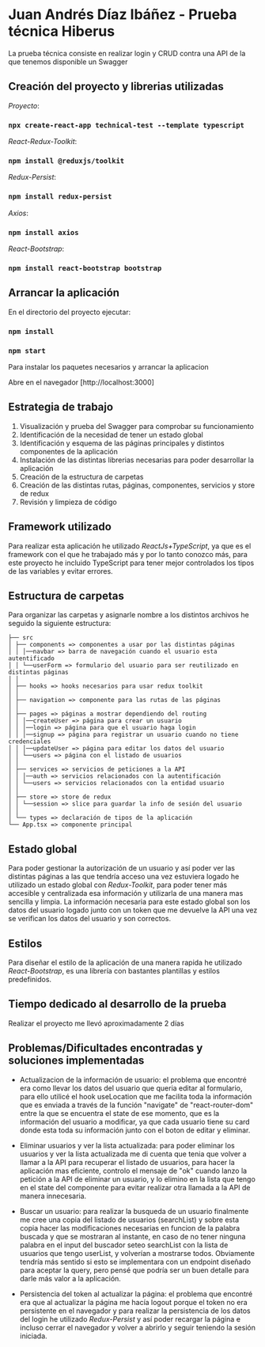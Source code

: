 # Juan Andrés Díaz Ibáñez - Prueba técnica Hiberus

La prueba técnica consiste en realizar login y CRUD contra una API de la que tenemos disponible un Swagger

## Creación del proyecto y librerias utilizadas

_Proyecto_:

### `npx create-react-app technical-test --template typescript`

_React-Redux-Toolkit_:

### `npm install @reduxjs/toolkit`

_Redux-Persist_:

### `npm install redux-persist`

_Axios_:

### `npm install axios`

_React-Bootstrap_:

### `npm install react-bootstrap bootstrap`

## Arrancar la aplicación

En el directorio del proyecto ejecutar:

### `npm install`

### `npm start`

Para instalar los paquetes necesarios y arrancar la aplicacion

Abre en el navegador [http://localhost:3000]

## Estrategia de trabajo

1. Visualización y prueba del Swagger para comprobar su funcionamiento
2. Identificación de la necesidad de tener un estado global
3. Identificación y esquema de las páginas principales y distintos componentes de la aplicación
4. Instalación de las distintas librerias necesarias para poder desarrollar la aplicación
5. Creación de la estructura de carpetas
6. Creación de las distintas rutas, páginas, componentes, servicios y store de redux
7. Revisión y limpieza de código

## Framework utilizado

Para realizar esta aplicación he utilizado _ReactJs+TypeScript_, ya que es el framework con el que he trabajado más y por lo tanto conozco más, para este proyecto he incluido TypeScript para tener mejor controlados los tipos de las variables y evitar errores.

## Estructura de carpetas

Para organizar las carpetas y asignarle nombre a los distintos archivos he seguido la siguiente estructura:

```.
├── src
│ ├── components => componentes a usar por las distintas páginas
│ │ │──navbar => barra de navegación cuando el usuario esta autentificado
│ │ └──userForm => formulario del usuario para ser reutilizado en distintas páginas
│ │
│ ├── hooks => hooks necesarios para usar redux toolkit
│ │
│ ├── navigation => componente para las rutas de las páginas
│ │
│ ├── pages => páginas a mostrar dependiendo del routing
│ │ │──createUser => página para crear un usuario
│ │ │──login => página para que el usuario haga login
│ │ │──signup => página para registrar un usuario cuando no tiene credenciales
│ │ │──updateUser => página para editar los datos del usuario
│ │ └──users => página con el listado de usuarios
│ │
│ ├── services => servicios de peticiones a la API
│ │ │──auth => servicios relacionados con la autentificación
│ │ └──users => servicios relacionados con la entidad usuario
│ │
│ ├── store => store de redux
│ │ └──session => slice para guardar la info de sesión del usuario
│ │
│ └── types => declaración de tipos de la aplicación
└── App.tsx => componente principal
```

## Estado global

Para poder gestionar la autorización de un usuario y así poder ver las distintas páginas a las que tendría acceso una vez estuviera logado he utilizado un estado global con _Redux-Toolkit_, para poder tener más accesible y centralizada esa información y utilizarla de una manera mas sencilla y limpia. La información necesaria para este estado global son los datos del usuario logado junto con un token que me devuelve la API una vez se verifican los datos del usuario y son correctos.

## Estilos

Para diseñar el estilo de la aplicación de una manera rapida he utilizado _React-Bootstrap_, es una librería con bastantes plantillas y estilos predefinidos.

## Tiempo dedicado al desarrollo de la prueba

Realizar el proyecto me llevó aproximadamente 2 días

## Problemas/Dificultades encontradas y soluciones implementadas

-   Actualizacion de la información de usuario: el problema que encontré era como llevar los datos del usuario que queria editar al formulario, para ello utilicé el hook useLocation que me facilita toda la información que es enviada a través de la función "navigate" de "react-router-dom" entre la que se encuentra el state de ese momento, que es la información del usuario a modificar, ya que cada usuario tiene su card donde esta toda su información junto con el boton de editar y eliminar.

-   Eliminar usuarios y ver la lista actualizada: para poder eliminar los usuarios y ver la lista actualizada me di cuenta que tenia que volver a llamar a la API para recuperar el listado de usuarios, para hacer la aplicación mas eficiente, controlo el mensaje de "ok" cuando lanzo la petición a la API de eliminar un usuario, y lo elimino en la lista que tengo en el state del componente para evitar realizar otra llamada a la API de manera innecesaria.

-   Buscar un usuario: para realizar la busqueda de un usuario finalmente me cree una copia del listado de usuarios (searchList) y sobre esta copia hacer las modificaciones necesarias en funcion de la palabra buscada y que se mostraran al instante, en caso de no tener ninguna palabra en el input del buscador seteo searchList con la lista de usuarios que tengo userList, y volverían a mostrarse todos. Obviamente tendría más sentido si esto se implementara con un endpoint diseñado para aceptar la query, pero pensé que podría ser un buen detalle para darle más valor a la aplicación.

-   Persistencia del token al actualizar la página: el problema que encontré era que al actualizar la página me hacía logout porque el token no era persistente en el navegador y para realizar la persistencia de los datos del login he utilizado _Redux-Persist_ y así poder recargar la página e incluso cerrar el navegador y volver a abrirlo y seguir teniendo la sesión iniciada.
